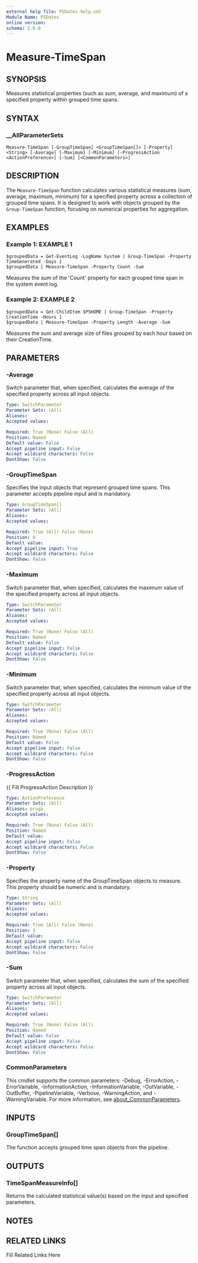 ```yaml
---
external help file: PSDates-help.xml
Module Name: PSDates
online version: 
schema: 2.0.0
---
```


# Measure-TimeSpan

## SYNOPSIS

Measures statistical properties (such as sum, average, and maximum) of a specified property within grouped time spans.

## SYNTAX

### __AllParameterSets

```
Measure-TimeSpan [-GroupTimeSpan] <GroupTimeSpan[]> [-Property] <String> [-Average] [-Maximum] [-Minimum] [-ProgressAction <ActionPreference>] [-Sum] [<CommonParameters>]
```

## DESCRIPTION

The `Measure-TimeSpan` function calculates various statistical measures (sum, average, maximum, minimum) for a specified property across a collection of grouped time spans.
It is designed to work with objects grouped by the `Group-TimeSpan` function, focusing on numerical properties for aggregation.


## EXAMPLES

### Example 1: EXAMPLE 1

```
$groupedData = Get-EventLog -LogName System | Group-TimeSpan -Property TimeGenerated -Days 1
$groupedData | Measure-TimeSpan -Property Count -Sum
```

Measures the sum of the 'Count' property for each grouped time span in the system event log.





### Example 2: EXAMPLE 2

```
$groupedData = Get-ChildItem $PSHOME | Group-TimeSpan -Property CreationTime -Hours 1
$groupedData | Measure-TimeSpan -Property Length -Average -Sum
```

Measures the sum and average size of files grouped by each hour based on their CreationTime.






## PARAMETERS

### -Average

Switch parameter that, when specified, calculates the average of the specified property across all input objects.

```yaml
Type: SwitchParameter
Parameter Sets: (All)
Aliases: 
Accepted values: 

Required: True (None) False (All)
Position: Named
Default value: False
Accept pipeline input: False
Accept wildcard characters: False
DontShow: False
```

### -GroupTimeSpan

Specifies the input objects that represent grouped time spans.
This parameter accepts pipeline input and is mandatory.

```yaml
Type: GroupTimeSpan[]
Parameter Sets: (All)
Aliases: 
Accepted values: 

Required: True (All) False (None)
Position: 0
Default value: 
Accept pipeline input: True
Accept wildcard characters: False
DontShow: False
```

### -Maximum

Switch parameter that, when specified, calculates the maximum value of the specified property across all input objects.

```yaml
Type: SwitchParameter
Parameter Sets: (All)
Aliases: 
Accepted values: 

Required: True (None) False (All)
Position: Named
Default value: False
Accept pipeline input: False
Accept wildcard characters: False
DontShow: False
```

### -Minimum

Switch parameter that, when specified, calculates the minimum value of the specified property across all input objects.

```yaml
Type: SwitchParameter
Parameter Sets: (All)
Aliases: 
Accepted values: 

Required: True (None) False (All)
Position: Named
Default value: False
Accept pipeline input: False
Accept wildcard characters: False
DontShow: False
```

### -ProgressAction

{{ Fill ProgressAction Description }}

```yaml
Type: ActionPreference
Parameter Sets: (All)
Aliases: proga
Accepted values: 

Required: True (None) False (All)
Position: Named
Default value: 
Accept pipeline input: False
Accept wildcard characters: False
DontShow: False
```

### -Property

Specifies the property name of the GroupTimeSpan objects to measure.
This property should be numeric and is mandatory.

```yaml
Type: String
Parameter Sets: (All)
Aliases: 
Accepted values: 

Required: True (All) False (None)
Position: 1
Default value: 
Accept pipeline input: False
Accept wildcard characters: False
DontShow: False
```

### -Sum

Switch parameter that, when specified, calculates the sum of the specified property across all input objects.

```yaml
Type: SwitchParameter
Parameter Sets: (All)
Aliases: 
Accepted values: 

Required: True (None) False (All)
Position: Named
Default value: False
Accept pipeline input: False
Accept wildcard characters: False
DontShow: False
```


### CommonParameters

This cmdlet supports the common parameters: -Debug, -ErrorAction, -ErrorVariable, -InformationAction, -InformationVariable, -OutVariable, -OutBuffer, -PipelineVariable, -Verbose, -WarningAction, and -WarningVariable. For more information, see [about_CommonParameters](http://go.microsoft.com/fwlink/?LinkID=113216).

## INPUTS

### GroupTimeSpan[]
The function accepts grouped time span objects from the pipeline.


## OUTPUTS

### TimeSpanMeasureInfo[]
Returns the calculated statistical value(s) based on the input and specified parameters.


## NOTES



## RELATED LINKS

Fill Related Links Here

